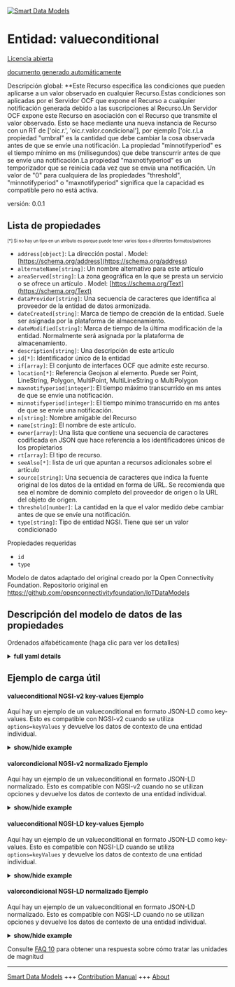 <!-- 10-Header -->  
[![Smart Data Models](https://smartdatamodels.org/wp-content/uploads/2022/01/SmartDataModels_logo.png "Logo")](https://smartdatamodels.org)  
Entidad: valueconditional  
=========================<!-- /10-Header -->  
<!-- 15-License -->  
[Licencia abierta](https://github.com/smart-data-models//dataModel.OCF/blob/master/valueconditional/LICENSE.md)  
[documento generado automáticamente](https://docs.google.com/presentation/d/e/2PACX-1vTs-Ng5dIAwkg91oTTUdt8ua7woBXhPnwavZ0FxgR8BsAI_Ek3C5q97Nd94HS8KhP-r_quD4H0fgyt3/pub?start=false&loop=false&delayms=3000#slide=id.gb715ace035_0_60)  
<!-- /15-License -->  
<!-- 20-Description -->  
Descripción global: **Este Recurso especifica las condiciones que pueden aplicarse a un valor observado en cualquier Recurso.Estas condiciones son aplicadas por el Servidor OCF que expone el Recurso a cualquier notificación generada debido a las suscripciones al Recurso.Un Servidor OCF expone este Recurso en asociación con el Recurso que transmite el valor observado. Esto se hace mediante una nueva instancia de Recurso con un RT de ['oic.r.<cosa observada>', 'oic.r.valor.condicional'], por ejemplo ['oic.r.La propiedad "umbral" es la cantidad que debe cambiar la cosa observada antes de que se envíe una notificación. La propiedad "minnotifyperiod" es el tiempo mínimo en ms (milisegundos) que debe transcurrir antes de que se envíe una notificación.La propiedad "maxnotifyperiod" es un temporizador que se reinicia cada vez que se envía una notificación. Un valor de "0" para cualquiera de las propiedades "threshold", "minnotifyperiod" o "maxnotifyperiod" significa que la capacidad es compatible pero no está activa.  
versión: 0.0.1  
<!-- /20-Description -->  
<!-- 30-PropertiesList -->  

## Lista de propiedades  

<sup><sub>[*] Si no hay un tipo en un atributo es porque puede tener varios tipos o diferentes formatos/patrones</sub></sup>  
- `address[object]`: La dirección postal  . Model: [https://schema.org/address](https://schema.org/address)- `alternateName[string]`: Un nombre alternativo para este artículo  - `areaServed[string]`: La zona geográfica en la que se presta un servicio o se ofrece un artículo  . Model: [https://schema.org/Text](https://schema.org/Text)- `dataProvider[string]`: Una secuencia de caracteres que identifica al proveedor de la entidad de datos armonizada.  - `dateCreated[string]`: Marca de tiempo de creación de la entidad. Suele ser asignada por la plataforma de almacenamiento.  - `dateModified[string]`: Marca de tiempo de la última modificación de la entidad. Normalmente será asignada por la plataforma de almacenamiento.  - `description[string]`: Una descripción de este artículo  - `id[*]`: Identificador único de la entidad  - `if[array]`: El conjunto de interfaces OCF que admite este recurso.  - `location[*]`: Referencia Geojson al elemento. Puede ser Point, LineString, Polygon, MultiPoint, MultiLineString o MultiPolygon  - `maxnotifyperiod[integer]`: El tiempo máximo transcurrido en ms antes de que se envíe una notificación.  - `minnotifyperiod[integer]`: El tiempo mínimo transcurrido en ms antes de que se envíe una notificación.  - `n[string]`: Nombre amigable del Recurso  - `name[string]`: El nombre de este artículo.  - `owner[array]`: Una lista que contiene una secuencia de caracteres codificada en JSON que hace referencia a los identificadores únicos de los propietarios  - `rt[array]`: El tipo de recurso.  - `seeAlso[*]`: lista de uri que apuntan a recursos adicionales sobre el artículo  - `source[string]`: Una secuencia de caracteres que indica la fuente original de los datos de la entidad en forma de URL. Se recomienda que sea el nombre de dominio completo del proveedor de origen o la URL del objeto de origen.  - `threshold[number]`: La cantidad en la que el valor medido debe cambiar antes de que se envíe una notificación.  - `type[string]`: Tipo de entidad NGSI. Tiene que ser un valor condicionado  <!-- /30-PropertiesList -->  
<!-- 35-RequiredProperties -->  
Propiedades requeridas  
- `id`  - `type`  <!-- /35-RequiredProperties -->  
<!-- 40-RequiredProperties -->  
Modelo de datos adaptado del original creado por la Open Connectivity Foundation. Repositorio original en https://github.com/openconnectivityfoundation/IoTDataModels  
<!-- /40-RequiredProperties -->  
<!-- 50-DataModelHeader -->  
## Descripción del modelo de datos de las propiedades  
Ordenados alfabéticamente (haga clic para ver los detalles)  
<!-- /50-DataModelHeader -->  
<!-- 60-ModelYaml -->  
<details><summary><strong>full yaml details</strong></summary>    
```yaml  
valueconditional:    
  description: 'This Resource specifies conditions that can be applied to an observed value in any Resource.These conditions are applied by the OCF Server exposing the Resource to any generated notifications because of subscriptions to the Resource.A unicast RETRIEVE to the Resource will receive the most recent value; which may not be the most recent notified value.An OCF Server exposes this Resource in association with the Resource conveying the observed value.This is done by means of a new Resource instance with an RT of [''oic.r.<thing being observed>'', ''oic.r.value.conditional''], e.g [''oic.r.temperature'', ''oic.r.value.conditional''].The Property ''threshold'' is the amount by which the thing being observed must change before a notification is sent.The Property ''minnotifyperiod'' is the minimum time in ms (milliseconds) that must elapse before a notification is sent.If the maxnotifyperiod (time in ms (milliseconds)) elapses then a notification must be sent.The Property ''maxnotifyperiod'' is a timer that resets each time a notification is sent.A value of ''0'' for any of ''threshold'','' minnotifyperiod'' or ''maxnotifyperiod'' means that the capability is supported but not active.'    
  properties:    
    address:    
      description: 'The mailing address'    
      properties:    
        addressCountry:    
          description: 'Property. The country. For example, Spain. Model:''https://schema.org/addressCountry'''    
          type: string    
        addressLocality:    
          description: 'Property. The locality in which the street address is, and which is in the region. Model:''https://schema.org/addressLocality'''    
          type: string    
        addressRegion:    
          description: 'Property. The region in which the locality is, and which is in the country. Model:''https://schema.org/addressRegion'''    
          type: string    
        postOfficeBoxNumber:    
          description: 'Property. The post office box number for PO box addresses. For example, 03578. Model:''https://schema.org/postOfficeBoxNumber'''    
          type: string    
        postalCode:    
          description: 'Property. The postal code. For example, 24004. Model:''https://schema.org/https://schema.org/postalCode'''    
          type: string    
        streetAddress:    
          description: 'Property. The street address. Model:''https://schema.org/streetAddress'''    
          type: string    
      type: object    
      x-ngsi:    
        model: https://schema.org/address    
        type: Property    
    alternateName:    
      description: 'An alternative name for this item'    
      type: string    
      x-ngsi:    
        type: Property    
    areaServed:    
      description: 'The geographic area where a service or offered item is provided'    
      type: string    
      x-ngsi:    
        model: https://schema.org/Text    
        type: Property    
    dataProvider:    
      description: 'A sequence of characters identifying the provider of the harmonised data entity.'    
      type: string    
      x-ngsi:    
        type: Property    
    dateCreated:    
      description: 'Entity creation timestamp. This will usually be allocated by the storage platform.'    
      format: date-time    
      type: string    
      x-ngsi:    
        type: Property    
    dateModified:    
      description: 'Timestamp of the last modification of the entity. This will usually be allocated by the storage platform.'    
      format: date-time    
      type: string    
      x-ngsi:    
        type: Property    
    description:    
      description: 'A description of this item'    
      type: string    
      x-ngsi:    
        type: Property    
    id:    
      anyOf: &valueconditional_-_properties_-_owner_-_items_-_anyof    
        - description: 'Property. Identifier format of any NGSI entity'    
          maxLength: 256    
          minLength: 1    
          pattern: ^[\w\-\.\{\}\$\+\*\[\]`|~^@!,:\\]+$    
          type: string    
        - description: 'Property. Identifier format of any NGSI entity'    
          format: uri    
          type: string    
      description: 'Unique identifier of the entity'    
      x-ngsi:    
        type: Property    
    if:    
      description: 'The OCF Interface set supported by this Resource.'    
      items:    
        enum:    
          - oic.if.rw    
          - oic.if.baseline    
        maxLength: 64    
        type: string    
      minItems: 2    
      readOnly: true    
      type: array    
      uniqueItems: true    
      x-ngsi:    
        type: Property    
    location:    
      description: 'Geojson reference to the item. It can be Point, LineString, Polygon, MultiPoint, MultiLineString or MultiPolygon'    
      oneOf:    
        - description: 'GeoProperty. Geojson reference to the item. Point'    
          properties:    
            bbox:    
              items:    
                type: number    
              minItems: 4    
              type: array    
            coordinates:    
              items:    
                type: number    
              minItems: 2    
              type: array    
            type:    
              enum:    
                - Point    
              type: string    
          required:    
            - type    
            - coordinates    
          title: 'GeoJSON Point'    
          type: object    
        - description: 'GeoProperty. Geojson reference to the item. LineString'    
          properties:    
            bbox:    
              items:    
                type: number    
              minItems: 4    
              type: array    
            coordinates:    
              items:    
                items:    
                  type: number    
                minItems: 2    
                type: array    
              minItems: 2    
              type: array    
            type:    
              enum:    
                - LineString    
              type: string    
          required:    
            - type    
            - coordinates    
          title: 'GeoJSON LineString'    
          type: object    
        - description: 'GeoProperty. Geojson reference to the item. Polygon'    
          properties:    
            bbox:    
              items:    
                type: number    
              minItems: 4    
              type: array    
            coordinates:    
              items:    
                items:    
                  items:    
                    type: number    
                  minItems: 2    
                  type: array    
                minItems: 4    
                type: array    
              type: array    
            type:    
              enum:    
                - Polygon    
              type: string    
          required:    
            - type    
            - coordinates    
          title: 'GeoJSON Polygon'    
          type: object    
        - description: 'GeoProperty. Geojson reference to the item. MultiPoint'    
          properties:    
            bbox:    
              items:    
                type: number    
              minItems: 4    
              type: array    
            coordinates:    
              items:    
                items:    
                  type: number    
                minItems: 2    
                type: array    
              type: array    
            type:    
              enum:    
                - MultiPoint    
              type: string    
          required:    
            - type    
            - coordinates    
          title: 'GeoJSON MultiPoint'    
          type: object    
        - description: 'GeoProperty. Geojson reference to the item. MultiLineString'    
          properties:    
            bbox:    
              items:    
                type: number    
              minItems: 4    
              type: array    
            coordinates:    
              items:    
                items:    
                  items:    
                    type: number    
                  minItems: 2    
                  type: array    
                minItems: 2    
                type: array    
              type: array    
            type:    
              enum:    
                - MultiLineString    
              type: string    
          required:    
            - type    
            - coordinates    
          title: 'GeoJSON MultiLineString'    
          type: object    
        - description: 'GeoProperty. Geojson reference to the item. MultiLineString'    
          properties:    
            bbox:    
              items:    
                type: number    
              minItems: 4    
              type: array    
            coordinates:    
              items:    
                items:    
                  items:    
                    items:    
                      type: number    
                    minItems: 2    
                    type: array    
                  minItems: 4    
                  type: array    
                type: array    
              type: array    
            type:    
              enum:    
                - MultiPolygon    
              type: string    
          required:    
            - type    
            - coordinates    
          title: 'GeoJSON MultiPolygon'    
          type: object    
      x-ngsi:    
        type: GeoProperty    
    maxnotifyperiod:    
      description: 'The maximum elapsed time in ms before a notification must be sent.'    
      minimum: 0    
      type: integer    
      x-ngsi:    
        type: Property    
    minnotifyperiod:    
      description: 'The minimum elapsed time in ms before a notification is sent.'    
      minimum: 0    
      type: integer    
      x-ngsi:    
        type: Property    
    n:    
      description: 'Friendly name of the Resource'    
      maxLength: 64    
      readOnly: true    
      type: string    
      x-ngsi:    
        type: Property    
    name:    
      description: 'The name of this item.'    
      type: string    
      x-ngsi:    
        type: Property    
    owner:    
      description: 'A List containing a JSON encoded sequence of characters referencing the unique Ids of the owner(s)'    
      items:    
        anyOf: *valueconditional_-_properties_-_owner_-_items_-_anyof    
        description: 'Property. Unique identifier of the entity'    
      type: array    
      x-ngsi:    
        type: Property    
    rt:    
      description: 'The Resource Type.'    
      items:    
        enum:    
          - oic.r.value.conditional    
        maxLength: 64    
        type: string    
      minItems: 1    
      readOnly: true    
      type: array    
      uniqueItems: true    
      x-ngsi:    
        type: Property    
    seeAlso:    
      description: 'list of uri pointing to additional resources about the item'    
      oneOf:    
        - items:    
            format: uri    
            type: string    
          minItems: 1    
          type: array    
        - format: uri    
          type: string    
      x-ngsi:    
        type: Property    
    source:    
      description: 'A sequence of characters giving the original source of the entity data as a URL. Recommended to be the fully qualified domain name of the source provider, or the URL to the source object.'    
      type: string    
      x-ngsi:    
        type: Property    
    threshold:    
      description: 'The amount by which the measured value must change before a notification is sent.'    
      minimum: 0    
      type: number    
      x-ngsi:    
        type: Property    
    type:    
      description: 'NGSI entity type. It has to be valueconditional'    
      enum:    
        - valueconditional    
      type: string    
      x-ngsi:    
        type: Property    
  required:    
    - id    
    - type    
  type: object    
  x-derived-from: https://raw.githubusercontent.com/openconnectivityfoundation/IoTDataModels/master/ValueConditionalResURI.swagger.json    
  x-disclaimer: 'Redistribution and use in source and binary forms, with or without modification, are permitted  provided that the license conditions are met. Copyleft (c) 2021 Contributors to Smart Data Models Program'    
  x-license-url: https://github.com/smart-data-models/dataModel.OCF/blob/master/valueconditional/LICENSE.md    
  x-model-schema: https://smart-data-models.github.io/dataModel.OCF/valueconditional/schema.json    
  x-model-tags: OCF    
  x-version: 0.0.1    
```  
</details>    
<!-- /60-ModelYaml -->  
<!-- 70-MiddleNotes -->  
<!-- /70-MiddleNotes -->  
<!-- 80-Examples -->  
## Ejemplo de carga útil  
#### valueconditional NGSI-v2 key-values Ejemplo  
Aquí hay un ejemplo de un valueconditional en formato JSON-LD como key-values. Esto es compatible con NGSI-v2 cuando se utiliza `options=keyValues` y devuelve los datos de contexto de una entidad individual.  
<details><summary><strong>show/hide example</strong></summary>    
```json  
{  
  "id": "urn:ngsi-ld:valueconditional:id:BISX:77681840",  
  "dateCreated": "1997-11-18T18:13:36Z",  
  "dateModified": "2015-01-18T22:14:58Z",  
  "source": "Body old owner tend mention age.",  
  "name": "Effect apply table. Purpose natural center clearly pay. Show just per light.",  
  "alternateName": "Respond fear piece military. South life both school operation how which. Without event generation television believe avoid. Chair though thus north.",  
  "description": "Statement list method. Tv guy production ever. Record picture eye recent. Media face charge water.",  
  "dataProvider": "Him particularly tell body school. Push fast during beyond factor.",  
  "owner": [  
    "urn:ngsi-ld:valueconditional:items:OUAM:46082102",  
    "urn:ngsi-ld:valueconditional:items:IVSZ:02100459"  
  ],  
  "seeAlso": [  
    "urn:ngsi-ld:valueconditional:items:CVRL:46090390",  
    "urn:ngsi-ld:valueconditional:items:XDVQ:18129772"  
  ],  
  "location": {  
    "type": "Point",  
    "coordinates": [  
      -1.3326215,  
      -35.006362  
    ]  
  },  
  "address": {  
    "streetAddress": "Able red glass sure southern rather carry author.",  
    "addressLocality": "Authority war over before a TV plan. Give we account air. Deal result first federal page.",  
    "addressRegion": "Growth outside stage its share movie. Voice remain so could student. Leave black without.",  
    "addressCountry": "Site key available amount art their safe. Most market mission civil. Serve treat collection seat food condition. Upon expert cold TV throw federal.",  
    "postalCode": "Nation wonder pattern suffer worker only play. Six catch area less crime fine international.",  
    "postOfficeBoxNumber": "Push live term seven despite condition teach."  
  },  
  "areaServed": "Hold exist quickly debate dark. Play American certainly seek very we data.",  
  "rt": [  
    "oic.r.value.conditional",  
    "oic.r.value.conditional"  
  ],  
  "maxnotifyperiod": {  
    "type": "Property",  
    "value": 864  
  },  
  "minnotifyperiod": {  
    "type": "Property",  
    "value": 864  
  },  
  "threshold": {  
    "type": "Property",  
    "value": 515.9  
  },  
  "n": "Raise occur movie mention central. Factor control whether. Brother prevent recent close.",  
  "if": [  
    "oic.if.rw",  
    "oic.if.baseline"  
  ],  
  "type": "valueconditional"  
}  
```  
</details>  
#### valorcondicional NGSI-v2 normalizado Ejemplo  
Aquí hay un ejemplo de un valueconditional en formato JSON-LD normalizado. Esto es compatible con NGSI-v2 cuando no se utilizan opciones y devuelve los datos de contexto de una entidad individual.  
<details><summary><strong>show/hide example</strong></summary>    
```json  
{  
  "id": {  
    "type": "string",  
    "value": "urn:ngsi-ld:valueconditional:id:BISX:77681840"  
  },  
  "dateCreated": {  
    "format": "date-time",  
    "type": "string",  
    "value": "1997-11-18T18:13:36Z"  
  },  
  "dateModified": {  
    "format": "date-time",  
    "type": "string",  
    "value": "2015-01-18T22:14:58Z"  
  },  
  "source": {  
    "type": "string",  
    "value": "Body old owner tend mention age."  
  },  
  "name": {  
    "type": "string",  
    "value": "Effect apply table. Purpose natural center clearly pay. Show just per light."  
  },  
  "alternateName": {  
    "type": "string",  
    "value": "Respond fear piece military. South life both school operation how which. Without event generation television believe avoid. Chair though thus north."  
  },  
  "description": {  
    "type": "string",  
    "value": "Statement list method. Tv guy production ever. Record picture eye recent. Media face charge water."  
  },  
  "dataProvider": {  
    "type": "string",  
    "value": "Him particularly tell body school. Push fast during beyond factor."  
  },  
  "owner": {  
    "type": "array",  
    "value": [  
      "urn:ngsi-ld:valueconditional:items:OUAM:46082102",  
      "urn:ngsi-ld:valueconditional:items:IVSZ:02100459"  
    ]  
  },  
  "seeAlso": {  
    "type": "array",  
    "value": [  
      "urn:ngsi-ld:valueconditional:items:CVRL:46090390",  
      "urn:ngsi-ld:valueconditional:items:XDVQ:18129772"  
    ]  
  },  
  "location": {  
    "type": "object",  
    "value": {  
      "type": "Point",  
      "coordinates": [  
        -1.3326215,  
        -35.006362  
      ]  
    }  
  },  
  "address": {  
    "type": "object",  
    "value": {  
      "streetAddress": "Able red glass sure southern rather carry author.",  
      "addressLocality": "Authority war over before a TV plan. Give we account air. Deal result first federal page.",  
      "addressRegion": "Growth outside stage its share movie. Voice remain so could student. Leave black without.",  
      "addressCountry": "Site key available amount art their safe. Most market mission civil. Serve treat collection seat food condition. Upon expert cold TV throw federal.",  
      "postalCode": "Nation wonder pattern suffer worker only play. Six catch area less crime fine international.",  
      "postOfficeBoxNumber": "Push live term seven despite condition teach."  
    }  
  },  
  "areaServed": {  
    "type": "string",  
    "value": "Hold exist quickly debate dark. Play American certainly seek very we data."  
  },  
  "rt": {  
    "type": "array",  
    "value": [  
      "oic.r.value.conditional",  
      "oic.r.value.conditional"  
    ]  
  },  
  "maxnotifyperiod": {  
    "type": "object",  
    "value": {  
      "type": "Property",  
      "value": 864  
    }  
  },  
  "minnotifyperiod": {  
    "type": "object",  
    "value": {  
      "type": "Property",  
      "value": 864  
    }  
  },  
  "threshold": {  
    "type": "object",  
    "value": {  
      "type": "Property",  
      "value": 515.9  
    }  
  },  
  "n": {  
    "type": "string",  
    "value": "Raise occur movie mention central. Factor control whether. Brother prevent recent close."  
  },  
  "if": {  
    "type": "array",  
    "value": [  
      "oic.if.rw",  
      "oic.if.baseline"  
    ]  
  },  
  "type": {  
    "type": "string",  
    "value": "valueconditional"  
  }  
}  
```  
</details>  
#### valueconditional NGSI-LD key-values Ejemplo  
Aquí hay un ejemplo de un valueconditional en formato JSON-LD como key-values. Esto es compatible con NGSI-LD cuando se utiliza `options=keyValues` y devuelve los datos de contexto de una entidad individual.  
<details><summary><strong>show/hide example</strong></summary>    
```json  
{  
    "id": "urn:ngsi-ld:valueconditional:id:BISX:77681840",  
    "dateCreated": "1997-11-18T18:13:36Z",  
    "dateModified": "2015-01-18T22:14:58Z",  
    "source": "Body old owner tend mention age.",  
    "name": "Effect apply table. Purpose natural center clearly pay. Show just per light.",  
    "alternateName": "Respond fear piece military. South life both school operation how which. Without event generation television believe avoid. Chair though thus north.",  
    "description": "Statement list method. Tv guy production ever. Record picture eye recent. Media face charge water.",  
    "dataProvider": "Him particularly tell body school. Push fast during beyond factor.",  
    "owner": [  
        "urn:ngsi-ld:valueconditional:items:OUAM:46082102",  
        "urn:ngsi-ld:valueconditional:items:IVSZ:02100459"  
    ],  
    "seeAlso": [  
        "urn:ngsi-ld:valueconditional:items:CVRL:46090390",  
        "urn:ngsi-ld:valueconditional:items:XDVQ:18129772"  
    ],  
    "location": {  
        "type": "Point",  
        "coordinates": [  
            -1.3326215,  
            -35.006362  
        ]  
    },  
    "address": {  
        "streetAddress": "Able red glass sure southern rather carry author.",  
        "addressLocality": "Authority war over before a TV plan. Give we account air. Deal result first federal page.",  
        "addressRegion": "Growth outside stage its share movie. Voice remain so could student. Leave black without.",  
        "addressCountry": "Site key available amount art their safe. Most market mission civil. Serve treat collection seat food condition. Upon expert cold TV throw federal.",  
        "postalCode": "Nation wonder pattern suffer worker only play. Six catch area less crime fine international.",  
        "postOfficeBoxNumber": "Push live term seven despite condition teach."  
    },  
    "areaServed": "Hold exist quickly debate dark. Play American certainly seek very we data.",  
    "rt": [  
        "oic.r.value.conditional",  
        "oic.r.value.conditional"  
    ],  
    "maxnotifyperiod": {  
        "type": "Property",  
        "value": 864  
    },  
    "minnotifyperiod": {  
        "type": "Property",  
        "value": 864  
    },  
    "threshold": {  
        "type": "Property",  
        "value": 515.9  
    },  
    "n": "Raise occur movie mention central. Factor control whether. Brother prevent recent close.",  
    "if": [  
        "oic.if.rw",  
        "oic.if.baseline"  
    ],  
    "type": "valueconditional",  
    "@context": [  
        "https://smartdatamodels.org/context.jsonld",  
        "https://raw.githubusercontent.com/smart-data-models/dataModel.OCF/master/context.jsonld"  
    ]  
}  
```  
</details>  
#### valorcondicional NGSI-LD normalizado Ejemplo  
Aquí hay un ejemplo de un valueconditional en formato JSON-LD normalizado. Esto es compatible con NGSI-LD cuando no se utilizan opciones y devuelve los datos de contexto de una entidad individual.  
<details><summary><strong>show/hide example</strong></summary>    
```json  
{  
    "id": "urn:ngsi-ld:valueconditional:id:LFZE:63894418",  
    "dateCreated": {  
        "type": "Property",  
        "value": {  
            "@type": "DateTime",  
            "@value": "2000-06-29T21:00:50Z"  
        }  
    },  
    "dateModified": {  
        "type": "Property",  
        "value": {  
            "@type": "DateTime",  
            "@value": "1990-11-26T02:50:43Z"  
        }  
    },  
    "source": {  
        "type": "Property",  
        "value": "Question one network parent able season. Toward physical over cultural."  
    },  
    "name": {  
        "type": "Property",  
        "value": "Deal enter pressure bad. Mouth computer water enough floor stuff usually. Various more high gas start financial."  
    },  
    "alternateName": {  
        "type": "Property",  
        "value": "Career late become billion. Everything home happen develop pattern. Number her newspaper show."  
    },  
    "description": {  
        "type": "Property",  
        "value": "Radio why picture research father community. Guy avoid every program when member. Stay last message page ball newspaper religious."  
    },  
    "dataProvider": {  
        "type": "Property",  
        "value": "Despite age fall none price. Big concern particular mention fine nation."  
    },  
    "owner": {  
        "type": "Property",  
        "value": [  
            "urn:ngsi-ld:valueconditional:items:KLHZ:91159315",  
            "urn:ngsi-ld:valueconditional:items:AQIU:86602939"  
        ]  
    },  
    "seeAlso": {  
        "type": "Property",  
        "value": [  
            "urn:ngsi-ld:valueconditional:items:YHRG:04597786"  
        ]  
    },  
    "location": {  
        "type": "Property",  
        "value": {  
            "type": "Point",  
            "coordinates": [  
                -29.636661,  
                -28.098623  
            ]  
        }  
    },  
    "address": {  
        "type": "Property",  
        "value": {  
            "streetAddress": "Republican save party possible radio position. Box town other keep evidence color. Move try face box fact program he.",  
            "addressLocality": "Be low remain. State find kind leg officer.",  
            "addressRegion": "Finish protect ever nearly mean. Citizen chair ok only player down. Message officer beat section cell spend fund.",  
            "addressCountry": "Machine able kitchen chair time Congress. Military allow mind notice. Former spend tough.",  
            "postalCode": "Safe present once have shake outside brother institution. Color page believe identify ten far. Unit husband large government.",  
            "postOfficeBoxNumber": "Reduce agent book participant. Argue example allow story million two worry. Sport similar performance computer apply front anything. Skin civil close so."  
        }  
    },  
    "areaServed": {  
        "type": "Property",  
        "value": "Democratic spend accept fall be politics. Expert time player security."  
    },  
    "rt": {  
        "type": "Property",  
        "value": [  
            "oic.r.value.conditional"  
        ]  
    },  
    "maxnotifyperiod": {  
        "type": "Property",  
        "value": 322  
    },  
    "minnotifyperiod": {  
        "type": "Property",  
        "value": 234  
    },  
    "threshold": {  
        "type": "Property",  
        "value": 391.8  
    },  
    "n": {  
        "type": "Property",  
        "value": "Significant skin spend yourself throughout garden. Even teacher party operation hit. Middle special pattern such drug."  
    },  
    "if": {  
        "type": "Property",  
        "value": [  
            "oic.if.baseline",  
            "oic.if.rw"  
        ]  
    },  
    "type": "valueconditional",  
    "@context": [  
        "https://smartdatamodels.org/context.jsonld",  
        "https://raw.githubusercontent.com/smart-data-models/dataModel.OCF/master/context.jsonld"  
    ]  
}  
```  
</details><!-- /80-Examples -->  
<!-- 90-FooterNotes -->  
<!-- /90-FooterNotes -->  
<!-- 95-Units -->  
Consulte [FAQ 10](https://smartdatamodels.org/index.php/faqs/) para obtener una respuesta sobre cómo tratar las unidades de magnitud  
<!-- /95-Units -->  
<!-- 97-LastFooter -->  
---  
[Smart Data Models](https://smartdatamodels.org) +++ [Contribution Manual](https://bit.ly/contribution_manual) +++ [About](https://bit.ly/Introduction_SDM)<!-- /97-LastFooter -->  

